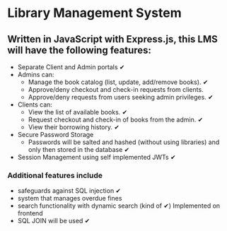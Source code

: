 # Library Management System

## Written in JavaScript with Express.js, this LMS will have the following features:
- Separate Client and Admin portals     &#10004;
- Admins can:
    - Manage the book catalog (list, update, add/remove books). &#10004;
    - Approve/deny checkout and check-in requests from clients.
    - Approve/deny requests from users seeking admin privileges.    &#10004;
-  Clients can:
    - View the list of available books. &#10004;
    - Request checkout and check-in of books from the admin.  &#10004;
    - View their borrowing history. &#10004;
- Secure Password Storage
    - Passwords will be salted and hashed (without using libraries) and only then stored in the database        &#10004;
- Session Management using self implemented JWTs    &#10004;

### Additional features include
- safeguards against SQL injection      &#10004;
- system that manages overdue fines 
- search functionality with dynamic search (kind of &#10004;) Implemented on frontend
- SQL JOIN will be used     &#10004;